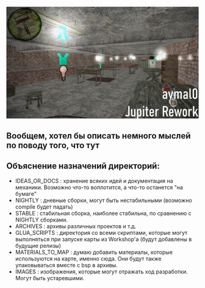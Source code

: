 ![image info](./IMAGES/git_repo_logo.png)

## Вообщем, хотел бы описать немного мыслей по поводу того, что тут

Объяснение назначений директорий:
---
- IDEAS_OR_DOCS 	: хранение всяких идей и документация на механики. Возможно что-то воплотится, а что-то останется "на бумаге"
- NIGHTLY 			: дневные сборки, могут быть нестабильными (возможно compile будет падать)
- STABLE 			: стабильная сборка, наиболее стабильна, по сравнению с NIGHTLY сборками.
- ARCHIVES 			: архивы различных проектов и т.д.
- GLUA_SCRIPTS 		: директория со всеми скриптами, которые могут выполняться при запуске карты из Workshop'a (будут добавлены в будущие релизы)
- MATERIALS_TO_MAP 	: думаю добавить материалы, которые используются на карте, именно сюда. Они будут также упаковываться вместе с bsp в архивы.
- IMAGES 			: изображения, которые могут отражать ход разработки. Могут быть устаревшими. 